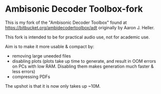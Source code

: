 Ambisonic Decoder Toolbox-fork
=========================

This is my fork of the "Ambisonic Decoder Toolbox" found at https://bitbucket.org/ambidecodertoolbox/adt originally by Aaron J. Heller.

This fork is intended to be for practical audio use, not for academic use.

Aim is to make it more usable & compact by:

* removing large uneeded files
* disabling plots (plots take up time to generate, and result in OOM errors on PCs with low RAM. Disabling them makes generation much faster & less errors) 
* compressing PDFs

The upshot is that it is now only takes up ~10M.
